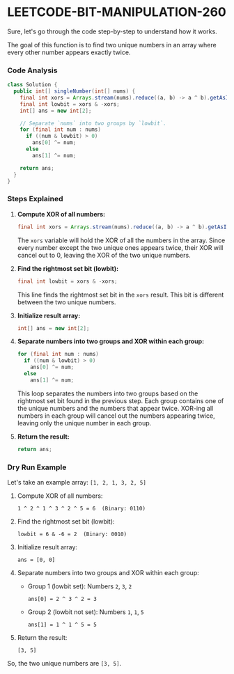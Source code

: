 # LEETCODE-BIT-MANIPULATION-260
Sure, let's go through the code step-by-step to understand how it works.

The goal of this function is to find two unique numbers in an array where every other number appears exactly twice.

### Code Analysis
```java
class Solution {
  public int[] singleNumber(int[] nums) {
    final int xors = Arrays.stream(nums).reduce((a, b) -> a ^ b).getAsInt();
    final int lowbit = xors & -xors;
    int[] ans = new int[2];

    // Separate `nums` into two groups by `lowbit`.
    for (final int num : nums)
      if ((num & lowbit) > 0)
        ans[0] ^= num;
      else
        ans[1] ^= num;

    return ans;
  }
}
```

### Steps Explained
1. **Compute XOR of all numbers:**
   ```java
   final int xors = Arrays.stream(nums).reduce((a, b) -> a ^ b).getAsInt();
   ```
   The `xors` variable will hold the XOR of all the numbers in the array. Since every number except the two unique ones appears twice, their XOR will cancel out to 0, leaving the XOR of the two unique numbers.

2. **Find the rightmost set bit (lowbit):**
   ```java
   final int lowbit = xors & -xors;
   ```
   This line finds the rightmost set bit in the `xors` result. This bit is different between the two unique numbers.

3. **Initialize result array:**
   ```java
   int[] ans = new int[2];
   ```

4. **Separate numbers into two groups and XOR within each group:**
   ```java
   for (final int num : nums)
     if ((num & lowbit) > 0)
       ans[0] ^= num;
     else
       ans[1] ^= num;
   ```
   This loop separates the numbers into two groups based on the rightmost set bit found in the previous step. Each group contains one of the unique numbers and the numbers that appear twice. XOR-ing all numbers in each group will cancel out the numbers appearing twice, leaving only the unique number in each group.

5. **Return the result:**
   ```java
   return ans;
   ```

### Dry Run Example
Let's take an example array: `[1, 2, 1, 3, 2, 5]`

1. Compute XOR of all numbers:
   ```
   1 ^ 2 ^ 1 ^ 3 ^ 2 ^ 5 = 6  (Binary: 0110)
   ```

2. Find the rightmost set bit (lowbit):
   ```
   lowbit = 6 & -6 = 2  (Binary: 0010)
   ```

3. Initialize result array:
   ```
   ans = [0, 0]
   ```

4. Separate numbers into two groups and XOR within each group:
   - Group 1 (lowbit set): Numbers `2`, `3`, `2`
     ```
     ans[0] = 2 ^ 3 ^ 2 = 3
     ```
   - Group 2 (lowbit not set): Numbers `1`, `1`, `5`
     ```
     ans[1] = 1 ^ 1 ^ 5 = 5
     ```

5. Return the result:
   ```
   [3, 5]
   ```

So, the two unique numbers are `[3, 5]`.
